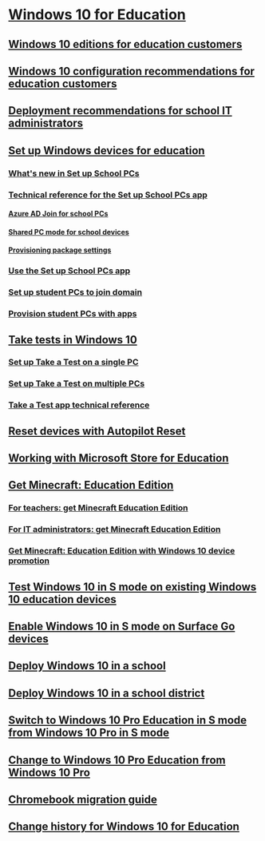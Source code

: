 # [Windows 10 for Education](index.md)
## [Windows 10 editions for education customers](windows-editions-for-education-customers.md)
## [Windows 10 configuration recommendations for education customers](configure-windows-for-education.md)
## [Deployment recommendations for school IT administrators](edu-deployment-recommendations.md)
## [Set up Windows devices for education](set-up-windows-10.md)
### [What's new in Set up School PCs](set-up-school-pcs-whats-new.md)  
### [Technical reference for the Set up School PCs app](set-up-school-pcs-technical.md)
#### [Azure AD Join for school PCs](set-up-school-pcs-azure-ad-join.md)
#### [Shared PC mode for school devices](set-up-school-pcs-shared-pc-mode.md)
#### [Provisioning package settings](set-up-school-pcs-provisioning-package.md)
### [Use the Set up School PCs app](use-set-up-school-pcs-app.md)
### [Set up student PCs to join domain](set-up-students-pcs-to-join-domain.md)
### [Provision student PCs with apps](set-up-students-pcs-with-apps.md)
## [Take tests in Windows 10](take-tests-in-windows-10.md)
### [Set up Take a Test on a single PC](take-a-test-single-pc.md)
### [Set up Take a Test on multiple PCs](take-a-test-multiple-pcs.md)
### [Take a Test app technical reference](take-a-test-app-technical.md)
## [Reset devices with Autopilot Reset](autopilot-reset.md)
## [Working with Microsoft Store for Education](education-scenarios-store-for-business.md)
## [Get Minecraft: Education Edition](get-minecraft-for-education.md)
### [For teachers: get Minecraft Education Edition](teacher-get-minecraft.md)
### [For IT administrators: get Minecraft Education Edition](school-get-minecraft.md)
### [Get Minecraft: Education Edition with Windows 10 device promotion](get-minecraft-device-promotion.md)
## [Test Windows 10 in S mode on existing Windows 10 education devices](test-windows10s-for-edu.md)
## [Enable Windows 10 in S mode on Surface Go devices](enable-s-mode-on-surface-go-devices.md)
## [Deploy Windows 10 in a school](deploy-windows-10-in-a-school.md)
## [Deploy Windows 10 in a school district](deploy-windows-10-in-a-school-district.md)
## [Switch to Windows 10 Pro Education in S mode from Windows 10 Pro in S mode](s-mode-switch-to-edu.md)
## [Change to Windows 10 Pro Education from Windows 10 Pro](change-to-pro-education.md)
## [Chromebook migration guide](chromebook-migration-guide.md)
## [Change history for Windows 10 for Education](change-history-edu.md)
